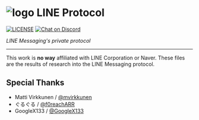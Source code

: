 # ![logo](/assets/LINE-sm.png) LINE Protocol
 [![LICENSE](https://img.shields.io/badge/license-GPL%203.0-blue.svg "LICENSE")](https://github.com/fadhiilrachman/line-protocol/blob/master/LICENSE) [![Chat on Discord](https://img.shields.io/badge/chat-on%20discord-7289da.svg "Chat on Discord")](https://discord.gg/JAA2uk6)

*LINE Messaging's private protocol*

----

This work is **no way** affiliated with LINE Corporation or Naver. These files are the results of research into the LINE Messaging protocol.

## Special Thanks
- Matti Virkkunen / [@mvirkkunen](https://github.com/mvirkkunen)
- ぐるぐる / [@f0reachARR](https://github.com/f0reachARR)
- GoogleX133 / [@GoogleX133](https://github.com/GoogleX133)
